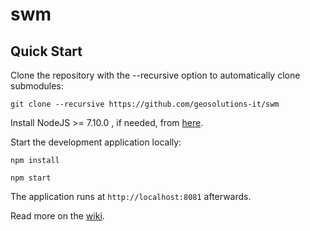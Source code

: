 swm
==========

Quick Start
------------

Clone the repository with the --recursive option to automatically clone submodules:

`git clone --recursive https://github.com/geosolutions-it/swm`

Install NodeJS >= 7.10.0 , if needed, from [here](https://nodejs.org/en/download/releases/).

Start the development application locally:

`npm install`

`npm start`

The application runs at `http://localhost:8081` afterwards.

Read more on the [wiki](https://github.com/geosolutions-it/MapStore2/wiki).
